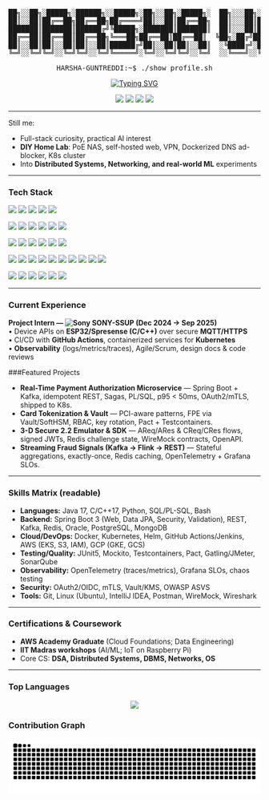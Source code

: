 <div align="center">
<pre>
██╗░░██╗░█████╗░██████╗░░█████╗░██╗░░██╗░█████╗░  ██╗░░░██╗░█████╗░██████╗░██████╗░██╗░░██╗░█████╗░███╗░██╗
██║░░██║██╔══██╗██╔══██╗██╔════╝██║░░██║██╔══██╗  ██║░░░██║██╔══██╗██╔══██╗██╔══██╗██║░░██║██╔══██╗████╗██║
███████║███████║██████╔╝╚█████╗░███████║███████║  ██║░░░██║███████║██████╔╝██║░░██║███████║███████║██╔████║
██╔══██║██╔══██║██╔══██╗╚═══██╗██╔══██║██╔══██║  ╚██╗░██╔╝██╔══██║██╔══██╗██║░░██║██╔══██║██╔══██║██║╚███║
██║░░██║██║░░██║██║░░██║██████╔╝██║░░██║██║░░██║  ░╚████╔╝░██║░░██║██║░░██║██╔══██╗██║░░██║██║░░██║██║░╚██║
╚═╝░░╚═╝╚═╝░░╚═╝╚═╝░░╚═╝╚═════╝░╚═╝░░╚═╝╚═╝░░╚═╝  ░░╚═══╝░░╚═╝░░╚═╝╚═╝░░╚═╝██████╔╝╚═╝░░╚═╝╚═╝░░╚═╝╚═╝░░╚═╝
</pre>

<pre>HARSHA-GUNTREDDI:~$ ./show_profile.sh</pre>

<a href="https://github.com/HarshaGuntreddi">
  <img src="https://readme-typing-svg.herokuapp.com?font=Fira+Code&size=22&pause=1000&color=39FF14&center=true&width=580&lines=Welcome+to+my+Profile...;Backend+Engineer+(Java+17%2FSpring+Boot+3);Distributed+Systems+%26+Streaming+(Kafka%2C+Flink);Home+Lab+%26+Networking+Enthusiast" alt="Typing SVG" />
</a>

<p align="center">
  <a href="https://github.com/HarshaGuntreddi" target="_blank"><img src="https://img.shields.io/badge/GitHub-100000?style=for-the-badge&logo=github&logoColor=white"></a>
  <a href="https://www.linkedin.com/in/harshaguntreddi/" target="_blank"><img src="https://img.shields.io/badge/LinkedIn-0077B5?style=for-the-badge&logo=linkedin&logoColor=white"></a>
  <a href="mailto:harshavguntreddi@gmail.com"><img src="https://img.shields.io/badge/Gmail-D14836?style=for-the-badge&logo=gmail&logoColor=white"></a>
  <a href="https://about-harsha.pages.dev" target="_blank"><img src="https://img.shields.io/badge/Portfolio-0d1117?style=for-the-badge&logo=vercel&logoColor=white"></a>
</p>
</div>

---
Still me:
- Full-stack curiosity, practical AI interest️
- **DIY Home Lab**: PoE NAS, self-hosted web, VPN, Dockerized DNS ad-blocker, K8s cluster
- Into **Distributed Systems, Networking, and real-world ML** experiments

---

### Tech Stack

<!-- Languages -->
<p>
  <img src="https://img.shields.io/badge/Java_17-ED8B00?style=for-the-badge&logo=openjdk&logoColor=white">
  <img src="https://img.shields.io/badge/C/C%2B%2B-00599C?style=for-the-badge&logo=cplusplus&logoColor=white">
  <img src="https://img.shields.io/badge/Python-3776AB?style=for-the-badge&logo=python&logoColor=white">
  <img src="https://img.shields.io/badge/SQL%2FPLSQL-4479A1?style=for-the-badge&logo=oracle&logoColor=white">
  <img src="https://img.shields.io/badge/Bash-121011?style=for-the-badge&logo=gnu-bash&logoColor=white">
</p>

<!-- Backend & Data -->
<p>
  <img src="https://img.shields.io/badge/Spring_Boot_3-6DB33F?style=for-the-badge&logo=spring&logoColor=white">
  <img src="https://img.shields.io/badge/Kafka-231F20?style=for-the-badge&logo=apachekafka&logoColor=white">
  <img src="https://img.shields.io/badge/Redis-DC382D?style=for-the-badge&logo=redis&logoColor=white">
  <img src="https://img.shields.io/badge/Oracle-F80000?style=for-the-badge&logo=oracle&logoColor=white">
  <img src="https://img.shields.io/badge/PostgreSQL-316192?style=for-the-badge&logo=postgresql&logoColor=white">
  <img src="https://img.shields.io/badge/MongoDB-4ea94b?style=for-the-badge&logo=mongodb&logoColor=white">
</p>

<!-- Cloud & DevOps -->
<p>
  <img src="https://img.shields.io/badge/Docker-2496ED?style=for-the-badge&logo=docker&logoColor=white">
  <img src="https://img.shields.io/badge/Kubernetes-326CE5?style=for-the-badge&logo=kubernetes&logoColor=white">
  <img src="https://img.shields.io/badge/Helm-0F1689?style=for-the-badge&logo=helm&logoColor=white">
  <img src="https://img.shields.io/badge/GitHub_Actions-2671E5?style=for-the-badge&logo=githubactions&logoColor=white">
  <img src="https://img.shields.io/badge/AWS-FF9900?style=for-the-badge&logo=amazonaws&logoColor=white">
  <img src="https://img.shields.io/badge/GCP-4285F4?style=for-the-badge&logo=googlecloud&logoColor=white">
</p>

<!-- Quality, Observability & Security -->
<p>
  <img src="https://img.shields.io/badge/JUnit5-25A162?style=for-the-badge&logo=junit5&logoColor=white">
  <img src="https://img.shields.io/badge/Mockito-000000?style=for-the-badge&logo=java&logoColor=white">
  <img src="https://img.shields.io/badge/Testcontainers-0047BB?style=for-the-badge&logo=docker&logoColor=white">
  <img src="https://img.shields.io/badge/Gatling-FF9E2C?style=for-the-badge&logo=gatling&logoColor=white">
  <img src="https://img.shields.io/badge/OpenAPI-6BA539?style=for-the-badge&logo=openapiinitiative&logoColor=white">
  <img src="https://img.shields.io/badge/OpenTelemetry-000000?style=for-the-badge&logo=opentelemetry&logoColor=white">
  <img src="https://img.shields.io/badge/Grafana-F46800?style=for-the-badge&logo=grafana&logoColor=white">
  <img src="https://img.shields.io/badge/OAuth2%2FOIDC-2C3E50?style=for-the-badge&logo=auth0&logoColor=white">
  <img src="https://img.shields.io/badge/mTLS-2C3E50?style=for-the-badge&logo=letsencrypt&logoColor=white">
  <img src="https://img.shields.io/badge/Vault%2FKMS-000000?style=for-the-badge&logo=vault&logoColor=white">
</p>

<!-- Home Lab, Virtualization & Networking (kept from your original) -->
<p>
  <img src="https://img.shields.io/badge/Proxmox-E57000?style=for-the-badge&logo=proxmox&logoColor=white">
  <img src="https://img.shields.io/badge/TrueNAS-0095D5?style=for-the-badge&logo=truenas&logoColor=white">
  <img src="https://img.shields.io/badge/Ubiquiti-0192F5?style=for-the-badge&logo=ubiquiti&logoColor=white">
  <img src="https://img.shields.io/badge/Plex-E5A00D?style=for-the-badge&logo=plex&logoColor=white">
  <img src="https://img.shields.io/badge/Nginx-009639?style=for-the-badge&logo=nginx&logoColor=white">
  <img src="https://img.shields.io/badge/Raspberry%20Pi-A22846?style=for-the-badge&logo=raspberrypi&logoColor=white">
</p>

---
### Current Experience

**Project Intern — <img src="https://upload.wikimedia.org/wikipedia/commons/2/2e/Sony_logo.svg" alt="Sony" height="16" style="vertical-align:middle; margin-top:-2px;"> SONY-SSUP (Dec 2024 → Sep 2025)**  
• Device APIs on **ESP32/Spresense (C/C++)** over secure **MQTT/HTTPS**  
• CI/CD with **GitHub Actions**, containerized services for **Kubernetes**  
• **Observability** (logs/metrics/traces), Agile/Scrum, design docs & code reviews



###Featured Projects

- **Real-Time Payment Authorization Microservice** — Spring Boot + Kafka, idempotent REST, Sagas, PL/SQL, p95 < 50ms, OAuth2/mTLS, shipped to K8s.  
- **Card Tokenization & Vault** — PCI-aware patterns, FPE via Vault/SoftHSM, RBAC, key rotation, Pact + Testcontainers.  
- **3-D Secure 2.2 Emulator & SDK** — AReq/ARes & CReq/CRes flows, signed JWTs, Redis challenge state, WireMock contracts, OpenAPI.  
- **Streaming Fraud Signals (Kafka → Flink → REST)** — Stateful aggregations, exactly-once, Redis caching, OpenTelemetry + Grafana SLOs.

---

### Skills Matrix (readable)

- **Languages:** Java 17, C/C++17, Python, SQL/PL-SQL, Bash  
- **Backend:** Spring Boot 3 (Web, Data JPA, Security, Validation), REST, Kafka, Redis, Oracle, PostgreSQL, MongoDB  
- **Cloud/DevOps:** Docker, Kubernetes, Helm, GitHub Actions/Jenkins, AWS (EKS, S3, IAM), GCP (GKE, GCS)  
- **Testing/Quality:** JUnit5, Mockito, Testcontainers, Pact, Gatling/JMeter, SonarQube  
- **Observability:** OpenTelemetry (traces/metrics), Grafana SLOs, chaos testing  
- **Security:** OAuth2/OIDC, mTLS, Vault/KMS, OWASP ASVS  
- **Tools:** Git, Linux (Ubuntu), IntelliJ IDEA, Postman, WireMock, Wireshark  

---

###  Certifications & Coursework

- **AWS Academy Graduate** (Cloud Foundations; Data Engineering)  
- **IIT Madras workshops** (AI/ML; IoT on Raspberry Pi)  
- Core CS: **DSA, Distributed Systems, DBMS, Networks, OS**

---

### Top Languages
<p align="center">
  <img align="center" src="https://github-readme-stats.vercel.app/api/top-langs?username=HarshaGuntreddi&theme=dark&hide_border=true&bg_color=0d1117&title_color=39FF14&text_color=39FF14" />
</p>

###  Contribution Graph
<p align="center">
  <img src="https://github.com/HarshaGuntreddi/HarshaGuntreddi/blob/output/github-contribution-grid-snake.svg" alt="Snake Animation">
</p>
